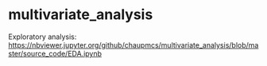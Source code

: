 # multivariate_analysis

Exploratory analysis: https://nbviewer.jupyter.org/github/chaupmcs/multivariate_analysis/blob/master/source_code/EDA.ipynb
